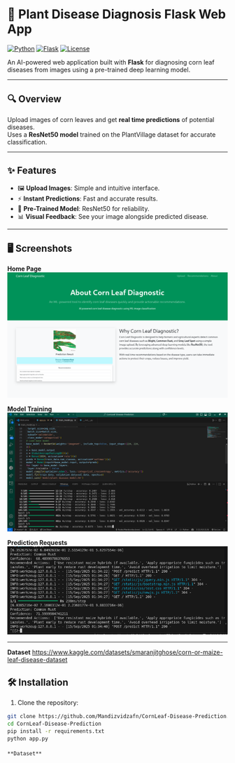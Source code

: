 # 🌿 Plant Disease Diagnosis Flask Web App

[![Python](https://img.shields.io/badge/Python-3.6+-blue)](https://www.python.org/)
[![Flask](https://img.shields.io/badge/Flask-✓-green)](https://flask.palletsprojects.com/)
[![License](https://img.shields.io/badge/License-MIT-yellow)](LICENSE)

An AI-powered web application built with **Flask** for diagnosing corn leaf diseases from images using a pre-trained deep learning model.

---

## 🔍 Overview

Upload images of corn leaves and get **real time predictions** of potential diseases.  
Uses a **ResNet50 model** trained on the PlantVillage dataset for accurate classification.

---

## ✨ Features

- 🖼️ **Upload Images**: Simple and intuitive interface.
- ⚡ **Instant Predictions**: Fast and accurate results.
- 🧠 **Pre-Trained Model**: ResNet50 for reliability.
- 📊 **Visual Feedback**: See your image alongside predicted disease.

---

## 🖥️ Screenshots

**Home Page**  
![Home Page](static/images/index.png)

**Model Training**  
![Model Training](static/images/train_model.png)

**Prediction Requests**  
![Prediction Requests](static/images/requests.png)

---

**Dataset**
https://www.kaggle.com/datasets/smaranjitghose/corn-or-maize-leaf-disease-dataset

## 🛠️ Installation

1. Clone the repository:

```bash
git clone https://github.com/Mandizvidzafn/CornLeaf-Disease-Prediction.git
cd CornLeaf-Disease-Prediction
pip install -r requirements.txt
python app.py

**Dataset**
